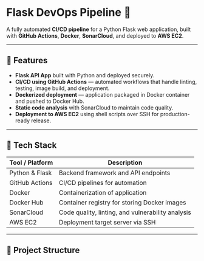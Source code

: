 # Flask DevOps Pipeline 🚀

A fully automated **CI/CD pipeline** for a Python Flask web application, built with **GitHub Actions**, **Docker**, **SonarCloud**, and deployed to **AWS EC2**.

---

## 🚀 Features

- **Flask API App** built with Python and deployed securely.
- **CI/CD using GitHub Actions** — automated workflows that handle linting, testing, image build, and deployment.
- **Dockerized deployment** — application packaged in Docker container and pushed to Docker Hub.
- **Static code analysis** with SonarCloud to maintain code quality.
- **Deployment to AWS EC2** using shell scripts over SSH for production-ready release.

---

## 🧰 Tech Stack

| Tool / Platform     | Description                                           |
|---------------------|-------------------------------------------------------|
| Python & Flask      | Backend framework and API endpoints                   |
| GitHub Actions      | CI/CD pipelines for automation                        |
| Docker              | Containerization of application                       |
| Docker Hub          | Container registry for storing Docker images          |
| SonarCloud          | Code quality, linting, and vulnerability analysis     |
| AWS EC2             | Deployment target server via SSH                      |

---

## 📁 Project Structure

